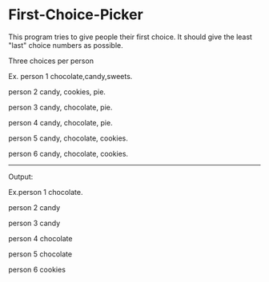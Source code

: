 # First-Choice-Picker

This program  tries to give people their first choice. It should give the least "last" choice numbers as possible. 


Three choices per person

Ex.
person 1 chocolate,candy,sweets.

person 2 candy, cookies, pie.

person 3 candy, chocolate, pie.

person 4 candy, chocolate, pie.

person 5 candy, chocolate, cookies.

person 6 candy, chocolate, cookies.
______________________________________________________


Output:

Ex.person 1 chocolate.

person 2 candy

person 3 candy

person 4 chocolate

person 5 chocolate

person 6 cookies
